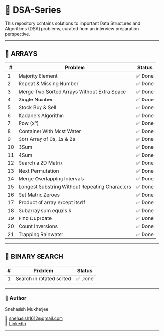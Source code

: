# 📘 DSA-Series
This repository contains solutions to important Data Structures and Algorithms (DSA) problems, curated from an interview preparation perspective.

---

## 📂 ARRAYS

| #  | Problem                                      | Status |
|----|----------------------------------------------|--------|
| 1  | Majority Element                             | ✅ Done |
| 2  | Repeat & Missing Number                      | ✅ Done |
| 3  | Merge Two Sorted Arrays Without Extra Space  | ✅ Done |
| 4  | Single Number                                | ✅ Done |
| 5  | Stock Buy & Sell                             | ✅ Done |
| 6  | Kadane's Algorithm                           | ✅ Done |
| 7  | Pow (xⁿ)                                     | ✅ Done |
| 8  | Container With Most Water                    | ✅ Done |
| 9  | Sort Array of 0s, 1s & 2s                    | ✅ Done |
| 10 | 3Sum                                         | ✅ Done |
| 11 | 4Sum                                         | ✅ Done |
| 12 | Search a 2D Matrix                           | ✅ Done |
| 13 | Next Permutation                             | ✅ Done |
| 14 | Merge Overlapping Intervals                  | ✅ Done |
| 15 | Longest Substring Without Repeating Characters | ✅ Done |
| 16 | Set Matrix Zeroes                            | ✅ Done |
| 17 | Product of array except itself               | ✅ Done |
| 18 | Subarray sum equals k                        | ✅ Done |
| 19 | Find Duplicate                               | ✅ Done |
| 20 | Count Inversions                             | ✅ Done |
| 21 | Trapping Rainwater                           | ✅ Done |

---

## 📂 BINARY SEARCH

| #  | Problem                                      | Status |
|----|----------------------------------------------|--------|
| 1  | Search in rotated sorted                     | ✅ Done |

---
### 📌 Author
Snehasish Mukherjee

📧 [snehasish1612@gmail.com](mailto:snehasish1612@gmail.com)  
🔗 [LinkedIn](https://linkedin.com/in/snehasish1612)

---
